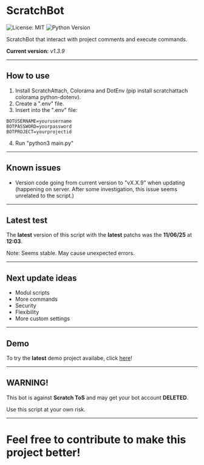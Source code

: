 # ScratchBot
![License: MIT](https://img.shields.io/badge/License-MIT-yellow.svg)
![Python Version](https://img.shields.io/badge/python-3.8+-blue.svg)

ScratchBot that interact with project comments and execute commands.

**Current version:** *v1.3.9*

---
## How to use
1. Install ScratchAttach, Colorama and DotEnv (pip install scratchattach colorama python-dotenv).
2. Create a ".env" file.
3. Insert into the ".env" file:
  ```
  BOTUSERNAME=yourusername
  BOTPASSWORD=yourpassword
  BOTPROJECT=yourprojectid
  ```
4. Run "python3 main.py"

---
## Known issues
- Version code going from current version to "vX.X.9" when updating (happening on server. After some investigation, this issue seems unrelated to the script.)

---
## Latest test
The **latest** version of this script with the **latest** patchs was the **11/06/25** at **12:03**.

Note: Seems stable. May cause unexpected errors.

---
## Next update ideas
- Modul scripts
- More commands
- Security
- Flexibility
- More custom settings

---
## Demo
To try the **latest** demo project availabe, click [here](https://scratch.mit.edu/projects/1187767540/)!

---
## WARNING!
This bot is against **Scratch ToS** and may get your bot account **DELETED**.

Use this script at your own risk.

---
# Feel free to contribute to make this project better!
